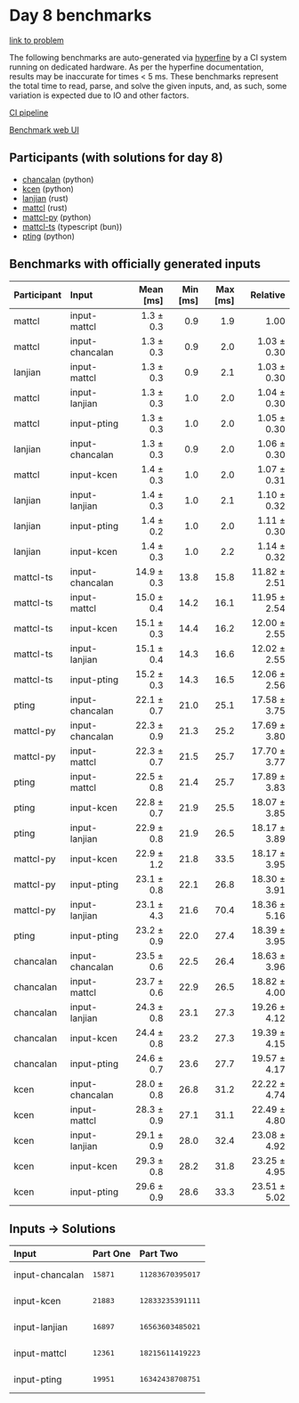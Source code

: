 # Day 8 benchmarks

[link to problem](https://adventofcode.com/2023/day/8)

The following benchmarks are auto-generated via
[hyperfine](https://github.com/sharkdp/hyperfine) by a CI system running on
dedicated hardware. As per the hyperfine documentation, results may be
inaccurate for times < 5 ms. These benchmarks represent the total time to read,
parse, and solve the given inputs, and, as such, some variation is expected due
to IO and other factors.

[CI pipeline](http://ci.papercode.net:8080/teams/main/pipelines/aoc2023)

[Benchmark web UI](https://aoc.ancalagon.black)


## Participants (with solutions for day 8)

- [chancalan](https://github.com/chancalan/aoc2023) (python)
- [kcen](https://github.com/kcen/aoc2023) (python)
- [lanjian](https://github.com/lanjian/aoc-2023) (rust)
- [mattcl](https://github.com/mattcl/aoc2023) (rust)
- [mattcl-py](https://github.com/mattcl/aoc2023-py) (python)
- [mattcl-ts](https://github.com/mattcl/aoc2023-js) (typescript (bun))
- [pting](https://github.com/pting/aoc2023) (python)


## Benchmarks with officially generated inputs

| Participant | Input | Mean [ms] | Min [ms] | Max [ms] | Relative |
|:---|:---|---:|---:|---:|---:|
| mattcl | input-mattcl | 1.3 ± 0.3 | 0.9 | 1.9 | 1.00 |
| mattcl | input-chancalan | 1.3 ± 0.3 | 0.9 | 2.0 | 1.03 ± 0.30 |
| lanjian | input-mattcl | 1.3 ± 0.3 | 0.9 | 2.1 | 1.03 ± 0.30 |
| mattcl | input-lanjian | 1.3 ± 0.3 | 1.0 | 2.0 | 1.04 ± 0.30 |
| mattcl | input-pting | 1.3 ± 0.3 | 1.0 | 2.0 | 1.05 ± 0.30 |
| lanjian | input-chancalan | 1.3 ± 0.3 | 0.9 | 2.0 | 1.06 ± 0.30 |
| mattcl | input-kcen | 1.4 ± 0.3 | 1.0 | 2.0 | 1.07 ± 0.31 |
| lanjian | input-lanjian | 1.4 ± 0.3 | 1.0 | 2.1 | 1.10 ± 0.32 |
| lanjian | input-pting | 1.4 ± 0.2 | 1.0 | 2.0 | 1.11 ± 0.30 |
| lanjian | input-kcen | 1.4 ± 0.3 | 1.0 | 2.2 | 1.14 ± 0.32 |
| mattcl-ts | input-chancalan | 14.9 ± 0.3 | 13.8 | 15.8 | 11.82 ± 2.51 |
| mattcl-ts | input-mattcl | 15.0 ± 0.4 | 14.2 | 16.1 | 11.95 ± 2.54 |
| mattcl-ts | input-kcen | 15.1 ± 0.3 | 14.4 | 16.2 | 12.00 ± 2.55 |
| mattcl-ts | input-lanjian | 15.1 ± 0.4 | 14.3 | 16.6 | 12.02 ± 2.55 |
| mattcl-ts | input-pting | 15.2 ± 0.3 | 14.3 | 16.5 | 12.06 ± 2.56 |
| pting | input-chancalan | 22.1 ± 0.7 | 21.0 | 25.1 | 17.58 ± 3.75 |
| mattcl-py | input-chancalan | 22.3 ± 0.9 | 21.3 | 25.2 | 17.69 ± 3.80 |
| mattcl-py | input-mattcl | 22.3 ± 0.7 | 21.5 | 25.7 | 17.70 ± 3.77 |
| pting | input-mattcl | 22.5 ± 0.8 | 21.4 | 25.7 | 17.89 ± 3.83 |
| pting | input-kcen | 22.8 ± 0.7 | 21.9 | 25.5 | 18.07 ± 3.85 |
| pting | input-lanjian | 22.9 ± 0.8 | 21.9 | 26.5 | 18.17 ± 3.89 |
| mattcl-py | input-kcen | 22.9 ± 1.2 | 21.8 | 33.5 | 18.17 ± 3.95 |
| mattcl-py | input-pting | 23.1 ± 0.8 | 22.1 | 26.8 | 18.30 ± 3.91 |
| mattcl-py | input-lanjian | 23.1 ± 4.3 | 21.6 | 70.4 | 18.36 ± 5.16 |
| pting | input-pting | 23.2 ± 0.9 | 22.0 | 27.4 | 18.39 ± 3.95 |
| chancalan | input-chancalan | 23.5 ± 0.6 | 22.5 | 26.4 | 18.63 ± 3.96 |
| chancalan | input-mattcl | 23.7 ± 0.6 | 22.9 | 26.5 | 18.82 ± 4.00 |
| chancalan | input-lanjian | 24.3 ± 0.8 | 23.1 | 27.3 | 19.26 ± 4.12 |
| chancalan | input-kcen | 24.4 ± 0.8 | 23.2 | 27.3 | 19.39 ± 4.15 |
| chancalan | input-pting | 24.6 ± 0.7 | 23.6 | 27.7 | 19.57 ± 4.17 |
| kcen | input-chancalan | 28.0 ± 0.8 | 26.8 | 31.2 | 22.22 ± 4.74 |
| kcen | input-mattcl | 28.3 ± 0.9 | 27.1 | 31.1 | 22.49 ± 4.80 |
| kcen | input-lanjian | 29.1 ± 0.9 | 28.0 | 32.4 | 23.08 ± 4.92 |
| kcen | input-kcen | 29.3 ± 0.8 | 28.2 | 31.8 | 23.25 ± 4.95 |
| kcen | input-pting | 29.6 ± 0.9 | 28.6 | 33.3 | 23.51 ± 5.02 |


## Inputs -> Solutions

| Input | Part One | Part Two |
|:---|:---|:---|
|input-chancalan|<pre>15871</pre>|<pre>11283670395017</pre>|
|input-kcen|<pre>21883</pre>|<pre>12833235391111</pre>|
|input-lanjian|<pre>16897</pre>|<pre>16563603485021</pre>|
|input-mattcl|<pre>12361</pre>|<pre>18215611419223</pre>|
|input-pting|<pre>19951</pre>|<pre>16342438708751</pre>|